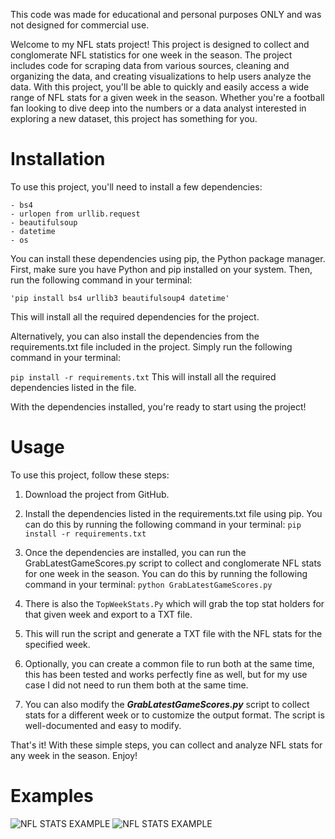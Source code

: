 
This code was made for educational and personal purposes ONLY and was not designed for commercial use.

Welcome to my NFL stats project! This project is designed to collect and conglomerate NFL statistics for one week in the season. The project includes code for scraping data from various sources, cleaning and organizing the data, and creating visualizations to help users analyze the data. With this project, you'll be able to quickly and easily access a wide range of NFL stats for a given week in the season. Whether you're a football fan looking to dive deep into the numbers or a data analyst interested in exploring a new dataset, this project has something for you.

# **Installation**
To use this project, you'll need to install a few dependencies:

```
- bs4
- urlopen from urllib.request
- beautifulsoup
- datetime
- os
```
You can install these dependencies using pip, the Python package manager. First, make sure you have Python and pip installed on your system. Then, run the following command in your terminal:


```
'pip install bs4 urllib3 beautifulsoup4 datetime'
```
This will install all the required dependencies for the project.

Alternatively, you can also install the dependencies from the requirements.txt file included in the project. Simply run the following command in your terminal:


```pip install -r requirements.txt```
This will install all the required dependencies listed in the file.

With the dependencies installed, you're ready to start using the project!


# Usage
To use this project, follow these steps:

1. Download the project from GitHub.

2. Install the dependencies listed in the requirements.txt file using pip. You can do this by running the following command in your terminal:
```pip install -r requirements.txt```
3. Once the dependencies are installed, you can run the GrabLatestGameScores.py script to collect and conglomerate NFL stats for one week in the season. You can do this by running the following command in your terminal:
```python GrabLatestGameScores.py```
4. There is also the ```TopWeekStats.Py``` which will grab the top stat holders for that given week and export to a TXT file.
5. This will run the script and generate a TXT file with the NFL stats for the specified week.
6. Optionally, you can create a common file to run both at the same time, this has been tested and works perfectly fine as well, but for my use case I did not need to run them both at the same time.

7. You can also modify the **_GrabLatestGameScores.py_** script to collect stats for a different week or to customize the output format. The script is well-documented and easy to modify.

That's it! With these simple steps, you can collect and analyze NFL stats for any week in the season. Enjoy!

# Examples
![NFL STATS EXAMPLE](/Example%20Graphics/cha%20v%20den.png)
![NFL STATS EXAMPLE](/Example%20Graphics/cin%20v%20no.png)
